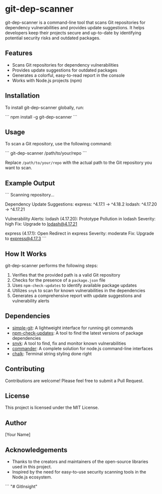 # git-dep-scanner

git-dep-scanner is a command-line tool that scans Git repositories for dependency vulnerabilities and provides update suggestions. It helps developers keep their projects secure and up-to-date by identifying potential security risks and outdated packages.

## Features

- Scans Git repositories for dependency vulnerabilities
- Provides update suggestions for outdated packages
- Generates a colorful, easy-to-read report in the console
- Works with Node.js projects (npm)

## Installation

To install git-dep-scanner globally, run:

\`\`\`
npm install -g git-dep-scanner
\`\`\`

## Usage

To scan a Git repository, use the following command:

\`\`\`
git-dep-scanner /path/to/your/repo
\`\`\`

Replace `/path/to/your/repo` with the actual path to the Git repository you want to scan.

## Example Output

\`\`\`
Scanning repository...

Dependency Update Suggestions:
express: ^4.17.1 → ^4.18.2
lodash: ^4.17.20 → ^4.17.21

Vulnerability Alerts:
lodash (4.17.20): Prototype Pollution in lodash
Severity: high
Fix: Upgrade to lodash@4.17.21

express (4.17.1): Open Redirect in express
Severity: moderate
Fix: Upgrade to express@4.17.3
\`\`\`

## How It Works

git-dep-scanner performs the following steps:

1. Verifies that the provided path is a valid Git repository
2. Checks for the presence of a `package.json` file
3. Uses `npm-check-updates` to identify available package updates
4. Utilizes `snyk` to scan for known vulnerabilities in the dependencies
5. Generates a comprehensive report with update suggestions and vulnerability alerts

## Dependencies

- [simple-git](https://github.com/steveukx/git-js): A lightweight interface for running git commands
- [npm-check-updates](https://github.com/raineorshine/npm-check-updates): A tool to find the latest versions of package dependencies
- [snyk](https://github.com/snyk/snyk): A tool to find, fix and monitor known vulnerabilities
- [commander](https://github.com/tj/commander.js): A complete solution for node.js command-line interfaces
- [chalk](https://github.com/chalk/chalk): Terminal string styling done right

## Contributing

Contributions are welcome! Please feel free to submit a Pull Request.

## License

This project is licensed under the MIT License.

## Author

[Your Name]

## Acknowledgements

- Thanks to the creators and maintainers of the open-source libraries used in this project.
- Inspired by the need for easy-to-use security scanning tools in the Node.js ecosystem.

\`\`\`
"# GitInsight" 
